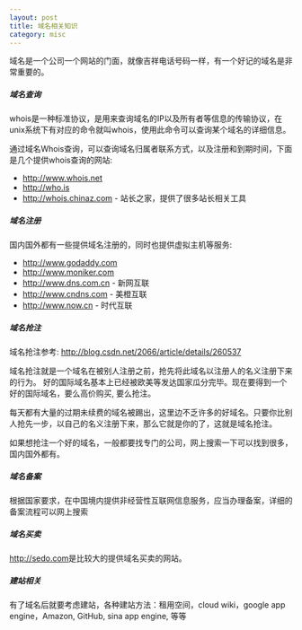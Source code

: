 ```yaml
---
layout: post
title: 域名相关知识
category: misc
---
```


域名是一个公司一个网站的门面，就像吉祥电话号码一样，有一个好记的域名是非常重要的。

##### 域名查询

whois是一种标准协议，是用来查询域名的IP以及所有者等信息的传输协议，在unix系统下有对应的命令就叫whois，使用此命令可以查询某个域名的详细信息。

通过域名Whois查询，可以查询域名归属者联系方式，以及注册和到期时间，下面是几个提供whois查询的网站:

* <http://www.whois.net>
* <http://who.is>
* <http://whois.chinaz.com> - 站长之家，提供了很多站长相关工具

##### 域名注册

国内国外都有一些提供域名注册的，同时也提供虚拟主机等服务:

* <http://www.godaddy.com>
* <http://www.moniker.com>
* <http://www.dns.com.cn> - 新网互联
* <http://www.cndns.com> - 美橙互联
* <http://www.now.cn> - 时代互联

##### 域名抢注

域名抢注参考: <http://blog.csdn.net/2066/article/details/260537>

域名抢注就是一个域名在被别人注册之前，抢先将此域名以注册人的名义注册下来的行为。 好的国际域名基本上已经被欧美等发达国家瓜分完毕。现在要得到一个好的国际域名，要么高价购买, 要么抢注。

每天都有大量的过期未续费的域名被踢出，这里边不乏许多的好域名。只要你比别人抢先一步，以自己的名义注册下来，那么它就是你的了，这就是域名抢注。

如果想抢注一个好的域名，一般都要找专门的公司，网上搜索一下可以找到很多，国内国外都有。

##### 域名备案

根据国家要求，在中国境内提供非经营性互联网信息服务，应当办理备案，详细的备案流程可以网上搜索

##### 域名买卖

<http://sedo.com>是比较大的提供域名买卖的网站。

##### 建站相关

有了域名后就要考虑建站，各种建站方法：租用空间，cloud wiki，google app engine，Amazon, GitHub, sina app engine, 等等
